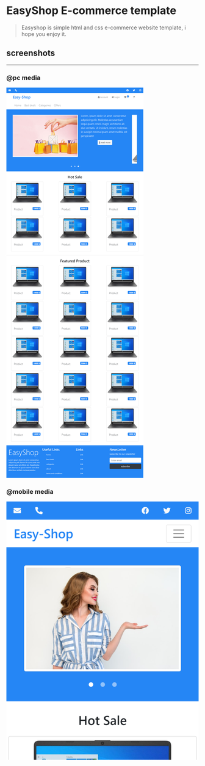 # EasyShop E-commerce template

> Easyshop is simple html and css e-commerce website template, i hope you enjoy it.

## screenshots
-----------------------------
### @pc media
![large screen](./screenshots/full-size-lg.png)
### @mobile media
![mobile media](./screenshots/sm.png)
